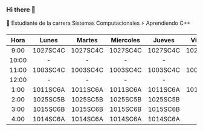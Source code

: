 ### Hi there 👋

<!--
**Alexnotgoat/Alexnotgoat** is a ✨ _special_ ✨ repository because its `README.md` (this file) appears on your GitHub profile.

Here are some ideas to get you started:

- 🔭 Estudiante de la carrera Sistemas Computacionales ...
- 🌱 I’m currently learning ...
- 👯 I’m looking to collaborate on ...
- 🤔 I’m looking for help with ...
- 💬 Ask me about ...
- 📫 How to reach me: ...
- 😄 Pronouns: ...
- ⚡ Fun fact: ...
-->
🤔 Estudiante de la carrera Sistemas Computacionales
⚡ Aprendiendo C++

| Hora  | Lunes    | Martes   | Miercoles | Jueves   | Viernes  |
|:-----:|:--------:|:--------:|:---------:|:--------:|:--------:|
| 9:00  | 1027SC4C | 1027SC4C | 1027SC4C  | 1027SC4C | 1027SC4C |
| 10:00 | -        | -        | -         | -        | -        |
| 11:00 | 1003SC4C | 1003SC4C | 1003SC4C  | 1003SC4C | 1003SC4C |
| 12:00 | -        | -        | -         | -        | -        |
| 1:00  | 1011SC6A | 1011SC6A | 1011SC6A  | 1011SC6A | 1011SC6A |
| 2:00  | 1025SC5B | 1025SC5B | 1025SC5B  | 1025SC5B |          |
| 3:00  | 1015SC6B | 1015SC6B | 1015SC6B  | 1015SC6B |          |
| 4:00  | 1014SC6A | 1014SC6A | 1014SC6A  | 1014SC6A |          |
